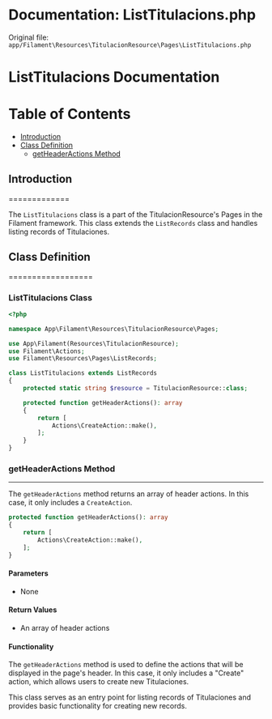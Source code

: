 # Documentation: ListTitulacions.php

Original file: `app/Filament\Resources\TitulacionResource\Pages\ListTitulacions.php`

# ListTitulacions Documentation

**Table of Contents**
==================

* [Introduction](#introduction)
* [Class Definition](#class-definition)
	+ [getHeaderActions Method](#getheaderactions-method)

## Introduction
=============

The `ListTitulacions` class is a part of the TitulacionResource's Pages in the Filament framework. This class extends the `ListRecords` class and handles listing records of Titulaciones.

## Class Definition
==================

### ListTitulacions Class

```php
<?php

namespace App\Filament\Resources\TitulacionResource\Pages;

use App\Filament(Resources\TitulacionResource);
use Filament\Actions;
use Filament\Resources\Pages\ListRecords;

class ListTitulacions extends ListRecords
{
    protected static string $resource = TitulacionResource::class;

    protected function getHeaderActions(): array
    {
        return [
            Actions\CreateAction::make(),
        ];
    }
}
```

### getHeaderActions Method
-------------------------

The `getHeaderActions` method returns an array of header actions. In this case, it only includes a `CreateAction`.

```php
protected function getHeaderActions(): array
{
    return [
        Actions\CreateAction::make(),
    ];
}
```

#### Parameters

* None

#### Return Values

* An array of header actions

#### Functionality

The `getHeaderActions` method is used to define the actions that will be displayed in the page's header. In this case, it only includes a "Create" action, which allows users to create new Titulaciones.

This class serves as an entry point for listing records of Titulaciones and provides basic functionality for creating new records.